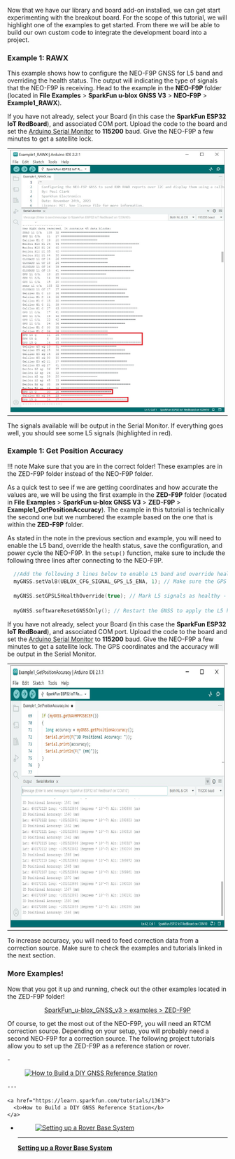 Now that we have our library and board add-on installed, we can get start experimenting with the breakout board. For the scope of this tutorial, we will highlight one of the examples to get started. From there we will be able to build our own custom code to integrate the development board into a project.



### Example 1: RAWX

This example shows how to configure the NEO-F9P GNSS for L5 band and overriding the health status. The output will indicating the type of signals that the NEO-F9P is receiving. Head to the example in the **NEO-F9P** folder (located in **File** **Examples** > **SparkFun u-blox GNSS V3** > **NEO-F9P** > **Example1_RAWX**).

If you have not already, select your Board (in this case the **SparkFun ESP32 IoT RedBoard**), and associated COM port. Upload the code to the board and set the [Arduino Serial Monitor](https://learn.sparkfun.com/tutorials/terminal-basics/all#arduino-serial-monitor-windows-mac-linux) to **115200** baud. Give the NEO-F9P a few minutes to get a satellite lock.

<div style="text-align: center;">
  <table>
    <tr style="vertical-align:middle;">
     <td style="text-align: center; vertical-align: middle;"><a href="../assets/img/NEO-F9P_L5_Arduino_Output_Highlighted.jpg"><img src="../assets/img/NEO-F9P_L5_Arduino_Output_Highlighted.jpg" width="600px" height="600px" alt="NEO-F9P Signals and Health Status; L5 Highlighted"></a></td>
    </tr>
  </table>
</div>

The signals available will be output in the Serial Monitor. If everything goes well, you should see some L5 signals (highlighted in red).



### Example 1: Get Position Accuracy

!!! note
    Make sure that you are in the correct folder! These examples are in the ZED-F9P folder instead of the NEO-F9P folder.

As a quick test to see if we are getting coordinates and how accurate the values are, we will be using the first example in the **ZED-F9P** folder (located in **File** **Examples** > **SparkFun u-blox GNSS V3** > **ZED-F9P** > **Example1_GetPositionAccuracy**). The example in this tutorial is technically the second one but we numbered the example based on the one that is within the **ZED-F9P** folder.

As stated in the note in the previous section and example, you will need to enable the L5 band, override the health status, save the configuration, and power cycle the NEO-F9P. In the `setup()` function, make sure to include the following three lines after connecting to the NEO-F9P.

``` c
  //Add the following 3 lines below to enable L5 band and override health status check on the NEO-F9P
  myGNSS.setVal8(UBLOX_CFG_SIGNAL_GPS_L5_ENA, 1); // Make sure the GPS L5 band is enabled (needed on the NEO-F9P)

  myGNSS.setGPSL5HealthOverride(true); // Mark L5 signals as healthy - store in RAM and BBR

  myGNSS.softwareResetGNSSOnly(); // Restart the GNSS to apply the L5 health override
```

If you have not already, select your Board (in this case the **SparkFun ESP32 IoT RedBoard**), and associated COM port. Upload the code to the board and set the [Arduino Serial Monitor](https://learn.sparkfun.com/tutorials/terminal-basics/all#arduino-serial-monitor-windows-mac-linux) to **115200** baud. Give the NEO-F9P a few minutes to get a satellite lock. The GPS coordinates and the accuracy will be output in the Serial Monitor.

<div style="text-align: center;">
  <table>
    <tr style="vertical-align:middle;">
     <td style="text-align: center; vertical-align: middle;"><a href="../assets/img/NEO-F9P_Arduino_Output_without_Correction_Source.JPG"><img src="../assets/img/NEO-F9P_Arduino_Output_without_Correction_Source.JPG" width="600px" height="600px" alt="NEO-F9P Position and Accuracy without Correction Source"></a></td>
    </tr>
  </table>
</div>

To increase accuracy, you will need to feed correction data from a correction source. Make sure to check the examples and tutorials linked in the next section.



### More Examples!

Now that you got it up and running, check out the other examples located in the ZED-F9P folder!

<div style="text-align: center"><a href="https://github.com/sparkfun/SparkFun_u-blox_GNSS_v3/tree/main/examples/ZED-F9P" target="github_gnss_v3" class="md-button">SparkFun_u-blox_GNSS_v3 > examples > ZED-F9P</a></div>

Of course, to get the most out of the NEO-F9P, you will need an RTCM correction source. Depending on your setup, you will probably need a second NEO-F9P for a correction source. The following project tutorials allow you to set up the ZED-F9P as a reference station or rover.

<div class="grid cards hide col-4" markdown>
<!-- ----------WHITE SPACE BETWEEN GRID CARDS---------- -->
-   <a href="https://learn.sparkfun.com/tutorials/1363">
      <figure markdown>
        <img src="https://cdn.sparkfun.com/assets/learn_tutorials/1/3/6/3/Roof_Enclosure.jpg" style="width:264px; height:148px; object-fit:contain;" alt="How to Build a DIY GNSS Reference Station">
      </figure>
    </a>

    ---

    <a href="https://learn.sparkfun.com/tutorials/1363">
      <b>How to Build a DIY GNSS Reference Station</b>
    </a>
<!-- ----------WHITE SPACE BETWEEN GRID CARDS---------- -->
-   <a href="https://learn.sparkfun.com/tutorials/1363">
      <figure markdown>
        <img src="https://cdn.sparkfun.com/assets/learn_tutorials/1/3/6/2/GNSS_RTK_DIY_Surveying_Tutorial.jpg" style="width:264px; height:148px; object-fit:contain;" alt="Setting up a Rover Base System">
      </figure>
    </a>

    ---

    <a href="https://learn.sparkfun.com/tutorials/1363">
      <b>Setting up a Rover Base System</b>
    </a>
<!-- ----------WHITE SPACE BETWEEN GRID CARDS---------- -->
